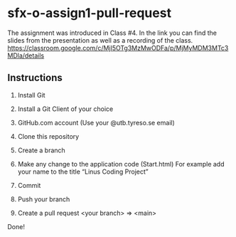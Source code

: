 # sfx-o-assign1-pull-request
The assignment was introduced in Class #4. In the link you can find the slides from the presentation as well as a recording of the class.
https://classroom.google.com/c/MjI5OTg3MzMwODFa/p/MjMyMDM3MTc3MDla/details

## Instructions
1. Install Git

2. Install a Git Client of your choice

3. GitHub.com account (Use your @utb.tyreso.se email)

4. Clone this repository

5. Create a branch

6. Make any change to the application code (Start.html)
  For example add your name to the title “Linus Coding Project”

7. Commit

8. Push your branch

9. Create a pull request \<your branch\> => \<main\>

Done!
